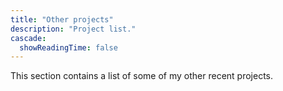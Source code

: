 ```yaml
---
title: "Other projects"
description: "Project list."
cascade:
  showReadingTime: false
---
```

This section contains a list of some of my other recent projects.

